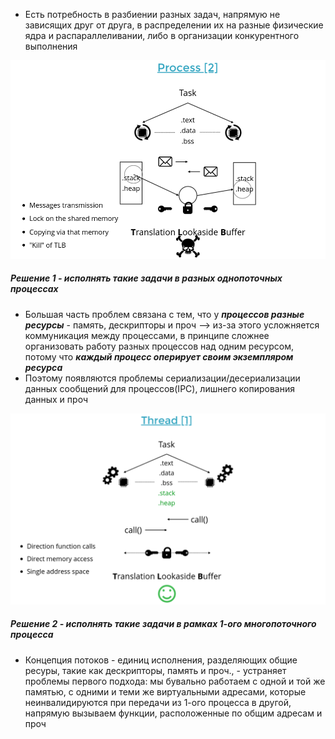 
- Есть потребность в разбиении разных задач, напрямую не зависящих друг от друга, в распределении их на разные физические ядра и распараллеливании, либо в организации конкурентного выполнения

![](../_resources/Pasted%20image%2020250101210458.png) 
##### Решение 1 - исполнять такие задачи в разных однопоточных процессах
- Большая часть проблем связана с тем, что у ***процессов разные ресурсы*** - память, дескрипторы и проч --> из-за этого усложняется коммуникация между процессами, в принципе сложнее организовать работу разных процессов над одним ресурсом, потому что ***каждый процесс оперирует своим экземпляром ресурса***
- Поэтому появляются проблемы сериализации/десериализации данных сообщений для процессов(IPC), лишнего копирования данных и проч


![](../_resources/Pasted%20image%2020250101211104.png)

##### Решение 2 - исполнять такие задачи в рамках 1-ого многопоточного процесса
- Концепция потоков - единиц исполнения, разделяющих общие ресуры, такие как дескрипторы, память и проч., - устраняет проблемы первого подхода: мы бувально работаем с одной и той же памятью, с одними и теми же виртуальными адресами, которые неинвалидируются при передачи из 1-ого процесса в другой, напрямую вызываем функции, расположенные по общим адресам и проч